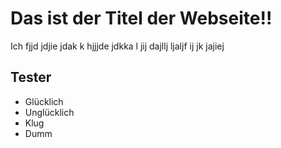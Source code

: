# Das ist der Titel der Webseite!!

Ich fjjd jdjie jdak k  hjjjde jdkka l jij dajllj ljaljf ij jk jajiej 

## Tester
* Glücklich
* Unglücklich
* Klug
* Dumm
